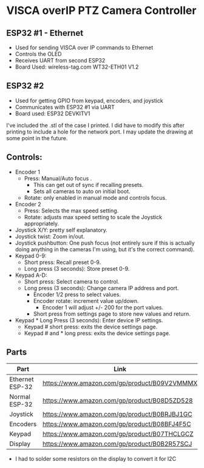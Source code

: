 # VISCA overIP PTZ Camera Controller
## ESP32 #1 - Ethernet
- Used for sending VISCA over IP commands to Ethernet
- Controls the OLED
- Receives UART from second ESP32
- Board Used: wireless-tag.com WT32-ETH01 V1.2
## ESP32 #2
- Used for getting GPIO from keypad, encoders, and joystick
- Communicates with ESP32 #1 via UART
- Board used: ESP32 DEVKITV1

I've included the .stl of the case I printed.  I did have to modify this after printing to include a hole for the network port.  I may update the drawing at some point in the future.

## Controls:
- Encoder 1
    - Press: Manual/Auto focus .
        - This can get out of sync if recalling presets.
        - Sets all cameras to auto on initial boot.
    - Rotate: only enabled in manual mode and controls focus.
- Encoder 2
    - Press: Selects the max speed setting.
    - Rotate: adjusts max speed setting to scale the Joystick appropriately.
- Joystick X/Y: pretty self explanatory.
- Joystick twist: Zoom in/out.
- Joystick pushbutton: One push focus (not entirely sure if this is actually doing anything in the cameras I'm using, but it's the correct command).
- Keypad 0-9:
    - Short press: Recall preset 0-9.
    - Long press (3 seconds): Store preset 0-9.
- Keypad A-D:
    - Short press: Select camera to control.
    - Long press (3 seconds): Change camera IP address and port.
        - Encoder 1/2 press to select values.
        - Encoder rotate: increment value up/down.
            - Encoder 1 will adjust +/- 200 for the port values.
        - Short press from settings page to store new values and return.
- Keypad * Long Press (3 seconds): Enter device IP settings.
    - Keypad # short press: exits the device settings page.
    - Keypad # and * long press: exits the device settings page.


## Parts
Part          | Link
------------- | -------------
Ethernet ESP-32| https://www.amazon.com/gp/product/B09V2VMMMX
Normal ESP-32  | https://www.amazon.com/gp/product/B08D5ZD528
Joystick       | https://www.amazon.com/gp/product/B0BRJBJ1GC
Encoders       | https://www.amazon.com/gp/product/B08BFJ4F5C
Keypad         | https://www.amazon.com/gp/product/B07THCLGCZ
Display        |https://www.amazon.com/gp/product/B0B2R57SCJ
- I had to solder some resistors on the display to convert it for I2C
